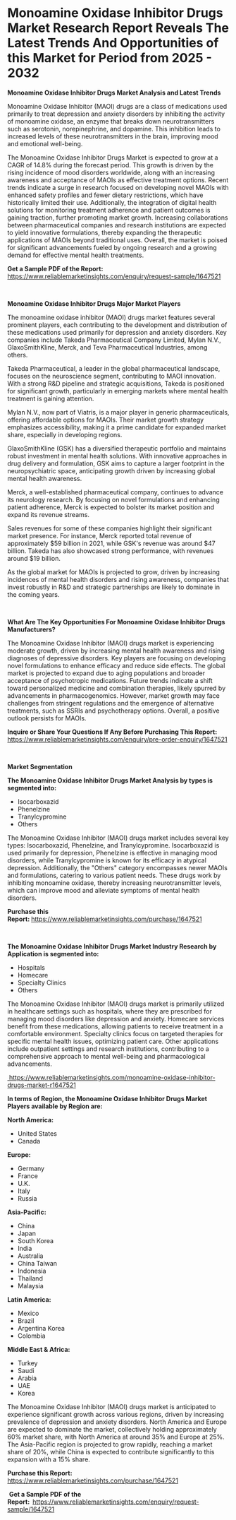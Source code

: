 <p><h1>Monoamine Oxidase Inhibitor Drugs Market Research Report Reveals The Latest Trends And Opportunities of this Market for Period from 2025 - 2032</h1></p><p><strong>Monoamine Oxidase Inhibitor Drugs Market Analysis and Latest Trends</strong></p>
<p><p>Monoamine Oxidase Inhibitor (MAOI) drugs are a class of medications used primarily to treat depression and anxiety disorders by inhibiting the activity of monoamine oxidase, an enzyme that breaks down neurotransmitters such as serotonin, norepinephrine, and dopamine. This inhibition leads to increased levels of these neurotransmitters in the brain, improving mood and emotional well-being.</p><p>The Monoamine Oxidase Inhibitor Drugs Market is expected to grow at a CAGR of 14.8% during the forecast period. This growth is driven by the rising incidence of mood disorders worldwide, along with an increasing awareness and acceptance of MAOIs as effective treatment options. Recent trends indicate a surge in research focused on developing novel MAOIs with enhanced safety profiles and fewer dietary restrictions, which have historically limited their use. Additionally, the integration of digital health solutions for monitoring treatment adherence and patient outcomes is gaining traction, further promoting market growth. Increasing collaborations between pharmaceutical companies and research institutions are expected to yield innovative formulations, thereby expanding the therapeutic applications of MAOIs beyond traditional uses. Overall, the market is poised for significant advancements fueled by ongoing research and a growing demand for effective mental health treatments.</p></p>
<p><strong>Get a Sample PDF of the Report:&nbsp;</strong> <a href="https://www.reliablemarketinsights.com/enquiry/request-sample/1647521?utm_campaign=3037&utm_medium=2&utm_source=Github&utm_content=ia&utm_term=13042025&utm_id=monoamine-oxidase-inhibitor-drugs">https://www.reliablemarketinsights.com/enquiry/request-sample/1647521</a></p>
<p>&nbsp;</p>
<p><strong>Monoamine Oxidase Inhibitor Drugs Major Market Players</strong></p>
<p><p>The monoamine oxidase inhibitor (MAOI) drugs market features several prominent players, each contributing to the development and distribution of these medications used primarily for depression and anxiety disorders. Key companies include Takeda Pharmaceutical Company Limited, Mylan N.V., GlaxoSmithKline, Merck, and Teva Pharmaceutical Industries, among others.</p><p>Takeda Pharmaceutical, a leader in the global pharmaceutical landscape, focuses on the neuroscience segment, contributing to MAOI innovation. With a strong R&D pipeline and strategic acquisitions, Takeda is positioned for significant growth, particularly in emerging markets where mental health treatment is gaining attention.</p><p>Mylan N.V., now part of Viatris, is a major player in generic pharmaceuticals, offering affordable options for MAOIs. Their market growth strategy emphasizes accessibility, making it a prime candidate for expanded market share, especially in developing regions.</p><p>GlaxoSmithKline (GSK) has a diversified therapeutic portfolio and maintains robust investment in mental health solutions. With innovative approaches in drug delivery and formulation, GSK aims to capture a larger footprint in the neuropsychiatric space, anticipating growth driven by increasing global mental health awareness.</p><p>Merck, a well-established pharmaceutical company, continues to advance its neurology research. By focusing on novel formulations and enhancing patient adherence, Merck is expected to bolster its market position and expand its revenue streams.</p><p>Sales revenues for some of these companies highlight their significant market presence. For instance, Merck reported total revenue of approximately $59 billion in 2021, while GSK's revenue was around $47 billion. Takeda has also showcased strong performance, with revenues around $19 billion.</p><p>As the global market for MAOIs is projected to grow, driven by increasing incidences of mental health disorders and rising awareness, companies that invest robustly in R&D and strategic partnerships are likely to dominate in the coming years.</p></p>
<p>&nbsp;</p>
<p><strong>What Are The Key Opportunities For Monoamine Oxidase Inhibitor Drugs Manufacturers?</strong></p>
<p><p>The Monoamine Oxidase Inhibitor (MAOI) drugs market is experiencing moderate growth, driven by increasing mental health awareness and rising diagnoses of depressive disorders. Key players are focusing on developing novel formulations to enhance efficacy and reduce side effects. The global market is projected to expand due to aging populations and broader acceptance of psychotropic medications. Future trends indicate a shift toward personalized medicine and combination therapies, likely spurred by advancements in pharmacogenomics. However, market growth may face challenges from stringent regulations and the emergence of alternative treatments, such as SSRIs and psychotherapy options. Overall, a positive outlook persists for MAOIs.</p></p>
<p><strong>Inquire or Share Your Questions If Any Before Purchasing This Report:</strong> <a href="https://www.reliablemarketinsights.com/enquiry/pre-order-enquiry/1647521?utm_campaign=3037&utm_medium=2&utm_source=Github&utm_content=ia&utm_term=13042025&utm_id=monoamine-oxidase-inhibitor-drugs">https://www.reliablemarketinsights.com/enquiry/pre-order-enquiry/1647521</a></p>
<p>&nbsp;</p>
<p><strong>Market Segmentation</strong></p>
<p><strong>The Monoamine Oxidase Inhibitor Drugs Market Analysis by types is segmented into:</strong></p>
<p><ul><li>Isocarboxazid</li><li>Phenelzine</li><li>Tranylcypromine</li><li>Others</li></ul></p>
<p><p>The Monoamine Oxidase Inhibitor (MAOI) drugs market includes several key types: Isocarboxazid, Phenelzine, and Tranylcypromine. Isocarboxazid is used primarily for depression, Phenelzine is effective in managing mood disorders, while Tranylcypromine is known for its efficacy in atypical depression. Additionally, the "Others" category encompasses newer MAOIs and formulations, catering to various patient needs. These drugs work by inhibiting monoamine oxidase, thereby increasing neurotransmitter levels, which can improve mood and alleviate symptoms of mental health disorders.</p></p>
<p><strong>Purchase this Report:&nbsp;</strong><a href="https://www.reliablemarketinsights.com/purchase/1647521?utm_campaign=3037&utm_medium=2&utm_source=Github&utm_content=ia&utm_term=13042025&utm_id=monoamine-oxidase-inhibitor-drugs">https://www.reliablemarketinsights.com/purchase/1647521</a></p>
<p>&nbsp;</p>
<p><strong>The Monoamine Oxidase Inhibitor Drugs Market Industry Research by Application is segmented into:</strong></p>
<p><ul><li>Hospitals</li><li>Homecare</li><li>Specialty Clinics</li><li>Others</li></ul></p>
<p><p>The Monoamine Oxidase Inhibitor (MAOI) drugs market is primarily utilized in healthcare settings such as hospitals, where they are prescribed for managing mood disorders like depression and anxiety. Homecare services benefit from these medications, allowing patients to receive treatment in a comfortable environment. Specialty clinics focus on targeted therapies for specific mental health issues, optimizing patient care. Other applications include outpatient settings and research institutions, contributing to a comprehensive approach to mental well-being and pharmacological advancements.</p></p>
<p><a href="https://www.reliablemarketinsights.com/monoamine-oxidase-inhibitor-drugs-market-r1647521?utm_campaign=3037&utm_medium=2&utm_source=Github&utm_content=ia&utm_term=13042025&utm_id=monoamine-oxidase-inhibitor-drugs">&nbsp;https://www.reliablemarketinsights.com/monoamine-oxidase-inhibitor-drugs-market-r1647521</a></p>
<p><strong>In terms of Region, the Monoamine Oxidase Inhibitor Drugs Market Players available by Region are:</strong></p>
<p>
    <p> <strong> North America: </strong>
        <ul>
            <li>United States</li>
            <li>Canada</li>
        </ul>
        </p> 
    <p> <strong> Europe: </strong>
        <ul>
            <li>Germany</li>
            <li>France</li>
            <li>U.K.</li>
            <li>Italy</li>
            <li>Russia</li>
        </ul>
        </p> 
    <p> <strong> Asia-Pacific: </strong>
        <ul>
            <li>China</li>
            <li>Japan</li>
            <li>South Korea</li>
            <li>India</li>
            <li>Australia</li>
            <li>China Taiwan</li>
            <li>Indonesia</li>
            <li>Thailand</li>
            <li>Malaysia</li>
        </ul>
        </p> 
    <p> <strong> Latin America: </strong>
        <ul>
            <li>Mexico</li>
            <li>Brazil</li>
            <li>Argentina Korea</li>
            <li>Colombia</li>
        </ul>
        </p> 
    <p> <strong> Middle East & Africa: </strong>
        <ul>
            <li>Turkey</li>
            <li>Saudi</li>
            <li>Arabia</li>
            <li>UAE</li>
            <li>Korea</li>
        </ul>
    </p>
    </p>
<p><p>The Monoamine Oxidase Inhibitor (MAOI) drugs market is anticipated to experience significant growth across various regions, driven by increasing prevalence of depression and anxiety disorders. North America and Europe are expected to dominate the market, collectively holding approximately 60% market share, with North America at around 35% and Europe at 25%. The Asia-Pacific region is projected to grow rapidly, reaching a market share of 20%, while China is expected to contribute significantly to this expansion with a 15% share.</p></p>
<p><strong>Purchase this Report: </strong><a href="https://www.reliablemarketinsights.com/purchase/1647521?utm_campaign=3037&utm_medium=2&utm_source=Github&utm_content=ia&utm_term=13042025&utm_id=monoamine-oxidase-inhibitor-drugs">https://www.reliablemarketinsights.com/purchase/1647521</a></p>
<p>&nbsp;<strong>Get a Sample PDF of the Report:&nbsp;&nbsp;</strong><a href="https://www.reliablemarketinsights.com/enquiry/request-sample/1647521?utm_campaign=3037&utm_medium=2&utm_source=Github&utm_content=ia&utm_term=13042025&utm_id=monoamine-oxidase-inhibitor-drugs">https://www.reliablemarketinsights.com/enquiry/request-sample/1647521</a></p>
<p><strong></strong></p>
<p><p></p><p></p><p></p></p>